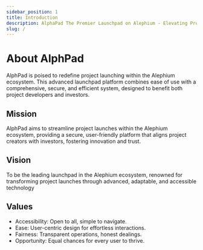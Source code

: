 ```yaml
---
sidebar_position: 1
title: Introduction
description: AlphaPad The Premier Launchpad on Alephium - Elevating Projects to New Heights!
slug: /
---
```


# About AlphPad

AlphPad is poised to redefine project launching within the Alephium
ecosystem. This advanced launchpad platform combines ease of use with a
comprehensive, secure, and efficient system, designed to benefit both project developers
and investors.

## Mission

AlphPad aims to streamline project launches within the Alephium
ecosystem, providing a secure, user-friendly platform that aligns project creators with
investors, fostering innovation and trust.

## Vision

To be the leading launchpad in the Alephium ecosystem, renowned for transforming
project launches through advanced, adaptable, and accessible technology

## Values

- Accessibility: Open to all, simple to navigate.
- Ease: User-centric design for effortless interactions.
- Fairness: Transparent operations, honest dealings.
- Opportunity: Equal chances for every user to thrive.
